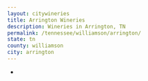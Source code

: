 ```yaml
---
layout: citywineries
title: Arrington Wineries
description: Wineries in Arrington, TN
permalink: /tennessee/williamson/arrington/
state: tn
county: williamson
city: arrington
---
```

-
